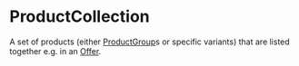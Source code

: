 # ProductCollection

A set of products (either <a class="localLink" href="http://schema.org/ProductGroup">ProductGroup</a>s or specific variants) that are listed together e.g. in an <a class="localLink" href="http://schema.org/Offer">Offer</a>.
